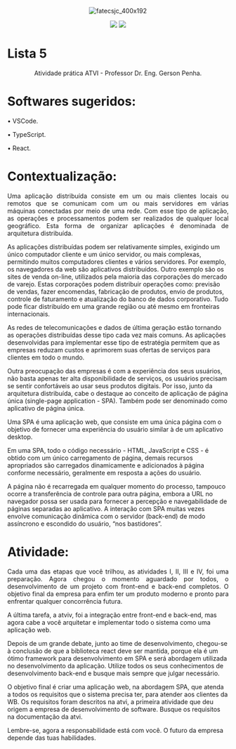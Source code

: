 <div align="center">

![fatecsjc_400x192](https://user-images.githubusercontent.com/71477357/161321048-dc637b2e-0314-4e07-b2f9-8cda9f653356.png)
<p align="center">
  
<img src="http://img.shields.io/static/v1?label=STATUS&message=CONCLUIDOcolor=GREEN&style=flat"/>
<img src="https://img.shields.io/badge/ÚLTIMA%20MODIFICAÇÃO-DEZEMBRO%20DE%202022-brightgreen&style=flat"/>

</div>

# Lista 5

<p align="center">Atividade prática ATVI - Professor Dr. Eng. Gerson Penha.</p>

# Softwares sugeridos:
• VSCode.

• TypeScript.

• React.

# Contextualização:
<p align="justify">
Uma aplicação distribuída consiste em um ou mais clientes locais ou remotos que se comunicam com um ou mais servidores em várias máquinas conectadas por meio de uma rede. Com esse tipo de aplicação, as operações e processamentos podem ser realizados de qualquer local geográfico. Esta forma de organizar aplicações é denominada de arquitetura distribuída.

As aplicações distribuídas podem ser relativamente simples, exigindo um único computador cliente e um único servidor, ou mais complexas, permitindo muitos computadores clientes e vários servidores. Por exemplo, os navegadores da web são aplicativos distribuídos. Outro exemplo são os sites de venda on-line, utilizados pela maioria das corporações do mercado de varejo. Estas corporações podem distribuir operações como: previsão de vendas, fazer encomendas, fabricação de produtos, envio de produtos, controle de faturamento e atualização do banco de dados corporativo. Tudo pode ficar distribuído em uma grande região ou até mesmo em fronteiras internacionais.

As redes de telecomunicações e dados de última geração estão tornando as operações distribuídas desse tipo cada vez mais comuns. As aplicações desenvolvidas para implementar esse tipo de estratégia permitem que as empresas reduzam custos e aprimorem suas ofertas de serviços para clientes em todo o mundo.

Outra preocupação das empresas é com a experiência dos seus usuários, não basta apenas ter alta disponibilidade de serviços, os usuários precisam se sentir confortáveis ao usar seus produtos digitais. Por isso, junto da arquitetura distribuída, cabe o destaque ao conceito de aplicação de página única (single-page application - SPA). Também pode ser denominado como aplicativo de página única.

Uma SPA é uma aplicação web, que consiste em uma única página com o objetivo de fornecer uma experiência do usuário similar à de um aplicativo desktop.

Em uma SPA, todo o código necessário - HTML, JavaScript e CSS - é obtido com um único carregamento de página, demais recursos apropriados são carregados dinamicamente e adicionados à página conforme necessário, geralmente em resposta a ações do usuário.

A página não é recarregada em qualquer momento do processo, tampouco ocorre a transferência de controle para outra página, embora a URL no navegador possa ser usada para fornecer a percepção e navegabilidade de páginas separadas ao aplicativo. A interação com SPA muitas vezes envolve comunicação dinâmica com o servidor (back-end) de modo assíncrono e escondido do usuário, “nos bastidores”.
</p>

# Atividade:
<p align="justify">
Cada uma das etapas que você trilhou, as atividades I, II, III e IV, foi uma preparação. Agora chegou o momento aguardado por todos, o desenvolvimento de um projeto com front-end e back-end completos. O objetivo final da empresa para enfim ter um produto moderno e pronto para enfrentar qualquer concorrência
futura.

A última tarefa, a atviv, foi a integração entre front-end e back-end, mas agora cabe a você arquitetar e implementar todo o sistema como uma aplicação web.

Depois de um grande debate, junto ao time de desenvolvimento, chegou-se à conclusão de que a biblioteca react deve ser mantida, porque ela é um ótimo framework para desenvolvimento em SPA e será abordagem utilizada no desenvolvimento da aplicação. Utilize todos os seus conhecimentos de desenvolvimento back-end
e busque mais sempre que julgar necessário.

O objetivo final é criar uma aplicação web, na abordagem SPA, que atenda a todos os requisitos que o sistema precisa ter, para atender aos clientes da WB. Os requisitos foram descritos na atvi, a primeira atividade que deu origem a empresa de desenvolvimento de software. Busque os requisitos na documentação da atvi.

Lembre-se, agora a responsabilidade está com você. O futuro da empresa depende das tuas habilidades.
</p>
